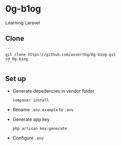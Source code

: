 # 0g-b1og
Learning Laravel 

## Clone
    ```
    git clone https://github.com/asserthq/0g-b1og.git
    cd 0g-b1og
    ```

## Set up
- Generate depedencies in vendor folder
    ```
    composer install
    ```
- Rename `.env.example` to `.env`

- Generate app key
    ```
    php artisan key:generate
    ```
- Configure `.env`
